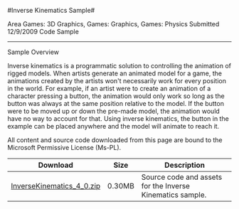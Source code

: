 #Inverse Kinematics Sample#

Area
Games: 3D Graphics, Games: Graphics, Games: Physics
Submitted
12/9/2009
Code Sample

---

Sample Overview

Inverse kinematics is a programmatic solution to controlling the animation of rigged models. When artists generate an animated model for a game, the animations created by the artists won't necessarily work for every position in the world. For example, if an artist were to create an animation of a character pressing a button, the animation would only work so long as the button was always at the same position relative to the model. If the button were to be moved up or down the pre-made model, the animation would have no way to account for that. Using inverse kinematics, the button in the example can be placed anywhere and the model will animate to reach it.


All content and source code downloaded from this page are bound to the Microsoft Permissive License (Ms-PL).

Download | Size | Description
---|---|---|
[InverseKinematics_4_0.zip](https://github.com/nkast/XNAGameStudio/blob/master/Samples/InverseKinematics_4_0.zip?raw=true) | 0.30MB | Source code and assets for the Inverse Kinematics sample. 